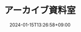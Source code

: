 ---
weight: 70
title: "アーカイブ資料室"
description: "過去の講演のプロンプトを参照する"
icon: "Archive"
date: "2024-01-15T13:26:58+09:00"
lastmod: "2024-01-15T13:26:58+09:00"
draft: false
toc: true
---